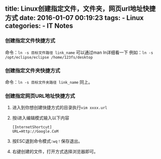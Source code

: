 title: Linux创建指定文件，文件夹，网页url地址快捷方式
date: 2016-01-07 00:19:23
tags:
	- Linux
categories:
	- IT Notes 
---

### 创建指定文件快捷方式
命令：`ln -s 目标文件路径 link_name`
可以通过man ln详细看一下
例如：`ln -s /opt/eclipse/eclipse /home/123fs/desktop`

### 创建指定文件夹快捷方式
命令：`ln -s 目标文件夹路径 link_name`
同上。

### 创建指定网页URL地址快捷方式

1. 进入到你想创建快捷方式的目录执行`vim xxxx.url`
2. 按i进入编辑模式输入以下内容
    
    ```
    [InternetShortcut]
    URL=Http://Google.CoM
    ```
3. 按ESC退到命令模式`:wq！`保存退出。
4. 右键创建的文件，打开方式选择浏览器即可。
